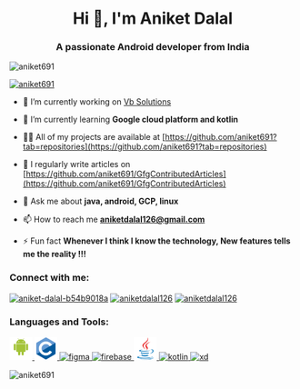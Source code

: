 <h1 align="center">Hi 👋, I'm Aniket Dalal</h1>
<h3 align="center">A passionate Android developer from India</h3>

<p align="left"> <img src="https://komarev.com/ghpvc/?username=aniket691&label=Profile%20views&color=0e75b6&style=flat" alt="aniket691" /> </p>

<p align="left"> <a href="https://github.com/ryo-ma/github-profile-trophy"><img src="https://github-profile-trophy.vercel.app/?username=aniket691" alt="aniket691" /></a> </p>

- 🔭 I’m currently working on [Vb Solutions](https://github.com/aniket691/vb.git)

- 🌱 I’m currently learning **Google cloud platform and kotlin**

- 👨‍💻 All of my projects are available at [https://github.com/aniket691?tab=repositories](https://github.com/aniket691?tab=repositories)

- 📝 I regularly write articles on [https://github.com/aniket691/GfgContributedArticles](https://github.com/aniket691/GfgContributedArticles)

- 💬 Ask me about **java, android, GCP, linux**

- 📫 How to reach me **aniketdalal126@gmail.com**

- ⚡ Fun fact **Whenever I think I know the technology, New features tells me the reality !!!**

<h3 align="left">Connect with me:</h3>
<p align="left">
<a href="https://linkedin.com/in/aniket-dalal-b54b9018a" target="blank"><img align="center" src="https://raw.githubusercontent.com/rahuldkjain/github-profile-readme-generator/master/src/images/icons/Social/linked-in-alt.svg" alt="aniket-dalal-b54b9018a" height="30" width="40" /></a>
<a href="https://www.leetcode.com/aniketdalal126" target="blank"><img align="center" src="https://raw.githubusercontent.com/rahuldkjain/github-profile-readme-generator/master/src/images/icons/Social/leet-code.svg" alt="aniketdalal126" height="30" width="40" /></a>
<a href="https://auth.geeksforgeeks.org/user/aniketdalal126" target="blank"><img align="center" src="https://raw.githubusercontent.com/rahuldkjain/github-profile-readme-generator/master/src/images/icons/Social/geeks-for-geeks.svg" alt="aniketdalal126" height="30" width="40" /></a>
</p>

<h3 align="left">Languages and Tools:</h3>
<p align="left"> <a href="https://developer.android.com" target="_blank"> <img src="https://raw.githubusercontent.com/devicons/devicon/master/icons/android/android-original-wordmark.svg" alt="android" width="40" height="40"/> </a> <a href="https://www.cprogramming.com/" target="_blank"> <img src="https://raw.githubusercontent.com/devicons/devicon/master/icons/c/c-original.svg" alt="c" width="40" height="40"/> </a> <a href="https://www.figma.com/" target="_blank"> <img src="https://www.vectorlogo.zone/logos/figma/figma-icon.svg" alt="figma" width="40" height="40"/> </a> <a href="https://firebase.google.com/" target="_blank"> <img src="https://www.vectorlogo.zone/logos/firebase/firebase-icon.svg" alt="firebase" width="40" height="40"/> </a> <a href="https://www.java.com" target="_blank"> <img src="https://raw.githubusercontent.com/devicons/devicon/master/icons/java/java-original.svg" alt="java" width="40" height="40"/> </a> <a href="https://kotlinlang.org" target="_blank"> <img src="https://www.vectorlogo.zone/logos/kotlinlang/kotlinlang-icon.svg" alt="kotlin" width="40" height="40"/> </a> <a href="https://www.adobe.com/products/xd.html" target="_blank"> <img src="https://cdn.worldvectorlogo.com/logos/adobe-xd.svg" alt="xd" width="40" height="40"/> </a> </p>

<p><img align="center" src="https://github-readme-stats.vercel.app/api/top-langs?username=aniket691&show_icons=true&locale=en&layout=compact" alt="aniket691" /></p>
